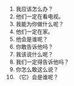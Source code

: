 1. 我应该怎么办？	
2. 他们一定在看电视。	
3. 我能为你做什么呢？	
4. 他们一定在家。	
5. 他会是谁呢？	
6. 你敢告诉他吗？	
7. 我该说什么呢？	
8. 我们一定得告诉他吗？	
9. 你怎么敢这么说？	
10. （它）会是谁呢？	